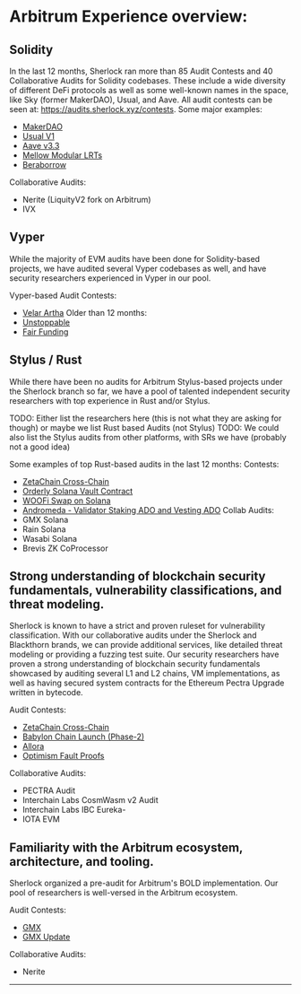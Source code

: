 # Arbitrum Experience overview:

## Solidity

In the last 12 months, Sherlock ran more than 85 Audit Contests and 40 Collaborative Audits for Solidity codebases. These include a wide diversity of different DeFi protocols as well as some well-known names in the space, like Sky (former MakerDAO), Usual, and Aave. All audit contests can be seen at: https://audits.sherlock.xyz/contests. Some major examples:
- [MakerDAO](https://audits.sherlock.xyz/contests/333)
- [Usual V1](https://audits.sherlock.xyz/contests/575)
- [Aave v3.3](https://audits.sherlock.xyz/contests/747)
- [Mellow Modular LRTs](https://audits.sherlock.xyz/contests/423)
- [Beraborrow](https://audits.sherlock.xyz/contests/741)

Collaborative Audits:
- Nerite (LiquityV2 fork on Arbitrum)
- IVX

## Vyper

While the majority of EVM audits have been done for Solidity-based projects, we have audited several Vyper codebases as well, and have security researchers experienced in Vyper in our pool.

Vyper-based Audit Contests:
- [Velar Artha](https://audits.sherlock.xyz/contests/526)
Older than 12 months:
- [Unstoppable](https://audits.sherlock.xyz/contests/95)
- [Fair Funding](https://audits.sherlock.xyz/contests/42)

## Stylus / Rust

While there have been no audits for Arbitrum Stylus-based projects under the Sherlock branch so far, we have a pool of talented independent security researchers with top experience in Rust and/or Stylus.

TODO: Either list the researchers here (this is not what they are asking for though) or maybe we list Rust based Audits (not Stylus)
TODO: We could also list the Stylus audits from other platforms, with SRs we have (probably not a good idea)


Some examples of top Rust-based audits in the last 12 months:
Contests:
- [ZetaChain Cross-Chain](https://audits.sherlock.xyz/contests/857)
- [Orderly Solana Vault Contract](https://audits.sherlock.xyz/contests/524)
- [WOOFi Swap on Solana](https://audits.sherlock.xyz/contests/535)
- [Andromeda - Validator Staking ADO and Vesting ADO](https://audits.sherlock.xyz/contests/368)
Collab Audits:
- GMX Solana
- Rain Solana
- Wasabi Solana
- Brevis ZK CoProcessor

## Strong understanding of blockchain security fundamentals, vulnerability classifications, and threat modeling.

Sherlock is known to have a strict and proven ruleset for vulnerability classification. With our collaborative audits under the Sherlock and Blackthorn brands, we can provide additional services, like detailed threat modeling or providing a fuzzing test suite. Our security researchers have proven a strong understanding of blockchain security fundamentals showcased by auditing several L1 and L2 chains, VM implementations, as well as having secured system contracts for the Ethereum Pectra Upgrade written in bytecode.

Audit Contests:
- [ZetaChain Cross-Chain](https://audits.sherlock.xyz/contests/857)
- [Babylon Chain Launch (Phase-2)](https://audits.sherlock.xyz/contests/677)
- [Allora](https://audits.sherlock.xyz/contests/454)
- [Optimism Fault Proofs](https://audits.sherlock.xyz/contests/205)

Collaborative Audits:
- PECTRA Audit
- Interchain Labs CosmWasm v2 Audit 
- Interchain Labs IBC Eureka-
- IOTA EVM

## Familiarity with the Arbitrum ecosystem, architecture, and tooling.

Sherlock organized a pre-audit for Arbitrum's BOLD implementation. Our pool of researchers is well-versed in the Arbitrum ecosystem.

Audit Contests:
- [GMX](https://audits.sherlock.xyz/contests/6)
- [GMX Update](https://audits.sherlock.xyz/contests/74)

Collaborative Audits:
- Nerite


---